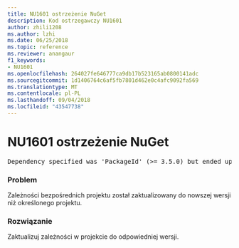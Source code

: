 ```yaml
---
title: NU1601 ostrzeżenie NuGet
description: Kod ostrzegawczy NU1601
author: zhili1208
ms.author: lzhi
ms.date: 06/25/2018
ms.topic: reference
ms.reviewer: anangaur
f1_keywords:
- NU1601
ms.openlocfilehash: 264027fe646777ca9db17b523165ab0800141adc
ms.sourcegitcommit: 1d1406764c6af5fb7801d462e0c4afc9092fa569
ms.translationtype: MT
ms.contentlocale: pl-PL
ms.lasthandoff: 09/04/2018
ms.locfileid: "43547738"
---
```

# <a name="nuget-warning-nu1601"></a>NU1601 ostrzeżenie NuGet

<pre>Dependency specified was 'PackageId' (>= 3.5.0) but ended up with 'PackageId' 4.0.0.</pre>

### <a name="issue"></a>Problem
Zależności bezpośrednich projektu został zaktualizowany do nowszej wersji niż określonego projektu.

### <a name="solution"></a>Rozwiązanie
Zaktualizuj zależności w projekcie do odpowiedniej wersji.